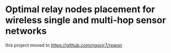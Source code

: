 # Optimal relay nodes placement for wireless single and multi-hop sensor networks

this project moved to https://github.com/ngocjr7/rpwsn